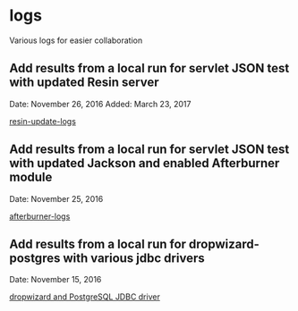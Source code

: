# logs
Various logs for easier collaboration

## Add results from a local run for servlet JSON test with updated Resin server
Date:   November 26, 2016
Added:   March 23, 2017

[resin-update-logs](/FrameworkBenchmarks/resin-update)

## Add results from a local run for servlet JSON test with updated Jackson and enabled Afterburner module
Date:   November 25, 2016

[afterburner-logs](/FrameworkBenchmarks/afterburner-logs)

## Add results from a local run for dropwizard-postgres with various jdbc drivers
Date:   November 15, 2016

[dropwizard and PostgreSQL JDBC driver](/FrameworkBenchmarks/dropwizard-postgresql-driver/)

    

